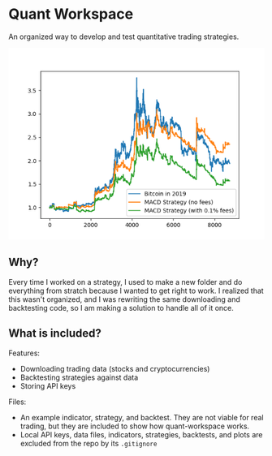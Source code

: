 # Quant Workspace
An organized way to develop and test quantitative trading strategies.

![Screenshot of a backtest](plots/EXAMPLE_MACD_returns.png)

## Why?

Every time I worked on a strategy, I used to make a new folder and do everything from stratch because I wanted to get right to work. I realized that this wasn't organized, and I was rewriting the same downloading and backtesting code, so I am making a solution to handle all of it once.

## What is included?

Features:

- Downloading trading data (stocks and cryptocurrencies)
- Backtesting strategies against data
- Storing API keys

Files:

- An example indicator, strategy, and backtest. They are not viable for real trading, but they are included to show how quant-workspace works.
- Local API keys, data files, indicators, strategies, backtests, and plots are excluded from the repo by its `.gitignore`
